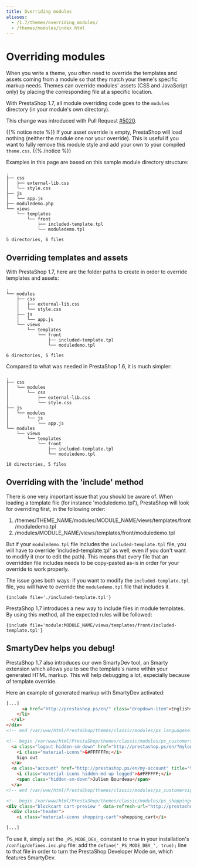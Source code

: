 ```yaml
---
title: Overriding modules
aliases:
  - /1.7/themes/overriding_modules/
  - /themes/modules/index.html
---
```


# Overriding modules

When you write a theme, you often need to override the templates and assets coming from a module so that they match your theme's specific markup needs.
Themes can override modules' assets (CSS and JavaScript only) by placing the corresponding file at a specific location.

With PrestaShop 1.7, all module overriding code goes to the `modules` directory (in your module's own directory).

This change was introduced with Pull Request [#5020](https://github.com/PrestaShop/PrestaShop/pull/5020).

{{% notice note %}}
  If your asset override is empty, PrestaShop will load nothing (neither the module one nor your override). This is useful
  if you want to fully remove this module style and add your own to your compiled `theme.css`.
{{% /notice %}}

Examples in this page are based on this sample module directory structure:

```
.
├── css
│   ├── external-lib.css
│   └── style.css
├── js
│   └── app.js
├── moduledemo.php
└── views
    └── templates
        └── front
            ├── included-template.tpl
            └── moduledemo.tpl

5 directories, 6 files
```

## Overriding templates and assets

With PrestaShop 1.7, here are the folder paths to create in order to override templates and assets:

```
.
└── modules
    ├── css
    │   ├── external-lib.css
    │   └── style.css
    ├── js
    │   └── app.js
    └── views
        └── templates
            └── front
                ├── included-template.tpl
                └── moduledemo.tpl

6 directories, 5 files
```

Compared to what was needed in PrestaShop 1.6, it is much simpler:

```
.
├── css
│   └── modules
│       └── css
│           ├── external-lib.css
│           └── style.css
├── js
│   └── modules
│       └── js
│           └── app.js
└── modules
    └── views
        └── templates
            └── front
                ├── included-template.tpl
                └── moduledemo.tpl

10 directories, 5 files
```

## Overriding with the 'include' method

There is one very important issue that you should be aware of.
When loading a template file (for instance 'moduledemo.tpl'), PrestaShop will look for overriding first, in the following order:

1. /themes/THEME_NAME/modules/MODULE_NAME/views/templates/front/moduledemo.tpl
2. /modules/MODULE_NAME/views/templates/front/moduledemo.tpl

But if your `moduledemo.tpl` file includes the `included-template.tpl` file, you will have to override 'included-template.tpl' as well, even if you don't want to modify it (nor to edit the path). This means that every file that an overridden file includes needs to be copy-pasted as-is in order for your override to work properly.

The issue goes both ways: if you want to modify the `included-template.tpl` file, you will have to override the `moduledemo.tpl` file that includes it.

```smarty
{include file='./included-template.tpl'}
```

PrestaShop 1.7 introduces a new way to include files in module templates. By using this method, all the expected rules will be followed:

```smarty
{include file='module:MODULE_NAME/views/templates/front/included-template.tpl'}
```

## SmartyDev helps you debug!

PrestaShop 1.7 also introduces our own SmartyDev tool, an Smarty extension which allows you to see the template's name within your generated HTML markup. This will help debugging a lot, especially because of template override.

Here an example of generated markup with SmartyDev activated:

```html
[...]
      <a href="http://prestashop.ps/en/" class="dropdown-item">English</a>
    </li>
  </ul>
</div>
<!-- end /var/www/html/PrestaShop/themes/classic/modules/ps_languageselector/ps_languageselector.tpl -->

<!-- begin /var/www/html/PrestaShop/themes/classic/modules/ps_customersignin/ps_customersignin.tpl -->
  <a class="logout hidden-sm-down" href="http://prestashop.ps/en/?mylogout=" rel="nofollow">
    <i class="material-icons">&#FFFFFFm;</i>
    Sign out
  </a>
  <a class="account" href="http://prestashop.ps/en/my-account" title="View my customer account" rel="nofollow" >
    <i class="material-icons hidden-md-up logged">&#FFFFFF;</i>
    <span class="hidden-sm-down">Julien Bourdeau</span>
  </a>
<!-- end /var/www/html/PrestaShop/themes/classic/modules/ps_customersignin/ps_customersignin.tpl -->

<!-- begin /var/www/html/PrestaShop/themes/classic/modules/ps_shoppingcart/ps_shoppingcart.tpl -->
<div class="blockcart cart-preview " data-refresh-url="http://prestashop.ps/en/module/ps_shoppingcart/ajax">
  <div class="header">
    <i class="material-icons shopping-cart">shopping_cart</i>

[...]
```
To use it, simply set the `_PS_MODE_DEV_` constant to `true` in your installation's `/config/defines.inc.php` file: add the `define('_PS_MODE_DEV_', true);` line to that file in order to turn the PrestaShop Developer Mode on, which features SmartyDev.
